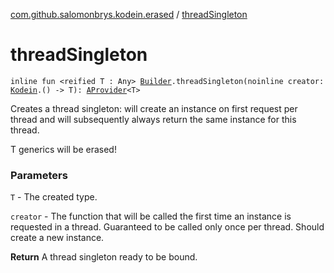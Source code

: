 [com.github.salomonbrys.kodein.erased](index.md) / [threadSingleton](.)

# threadSingleton

`inline fun <reified T : Any> `[`Builder`](../com.github.salomonbrys.kodein/-kodein/-builder/index.md)`.threadSingleton(noinline creator: `[`Kodein`](../com.github.salomonbrys.kodein/-kodein/index.md)`.() -> T): `[`AProvider`](../com.github.salomonbrys.kodein/-a-provider/index.md)`<T>`

Creates a thread singleton: will create an instance on first request per thread and will subsequently always return the same instance for this thread.

T generics will be erased!

### Parameters

`T` - The created type.

`creator` - The function that will be called the first time an instance is requested in a thread. Guaranteed to be called only once per thread. Should create a new instance.

**Return**
A thread singleton ready to be bound.

